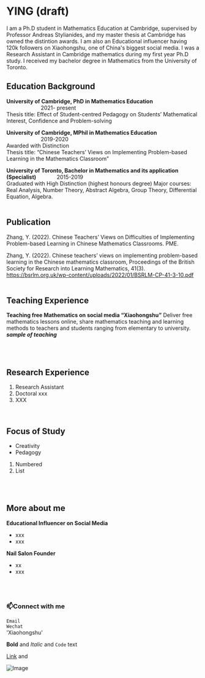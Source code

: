 # YING (draft)
I am a Ph.D student in Mathematics Education at Cambridge, supervised by Professor Andreas Stylianides, and my master thesis at Cambridge has owned the distintion awards. I am also an Educational influencer having 120k followers on Xiaohongshu, one of China's biggest social media. I was a Research Assistant in Cambridge mathematics during my first year Ph.D study. I received my bachelor degree in Mathematics from the University of Toronto.
<br/>

## Education Background
**University of Cambridge, PhD in Mathematics Education**  &emsp; &emsp; &emsp; &emsp;&emsp; &emsp; &emsp; &emsp; &emsp; &emsp; &emsp; 2021- present       
Thesis title: Effect of Student-centred Pedagogy on Students’ Mathematical Interest, Confidence and Problem-solving

**University of Cambridge, MPhil in Mathematics Education**   &emsp; &emsp;&emsp; &emsp; &emsp; &emsp; &emsp; &emsp; &emsp; &emsp; &emsp; 2019-2020        
Awarded with Distinction          
Thesis title: “Chinese Teachers’ Views on Implementing Problem-based Learning in the Mathematics Classroom”

**University of Toronto, Bachelor in Mathematics and its application (Specialist)**	 &emsp; &emsp;&emsp; 2015-2019               
Graduated with High Distinction (highest honours degree)
Major courses: Real Analysis, Number Theory, Abstract Algebra, Group Theory, Differential Equation, Algebra.
<br/>
<br/>
 
## Publication
Zhang, Y. (2022). Chinese Teachers’ Views on Difficulties of Implementing Problem-based Learning in Chinese Mathematics Classrooms. PME. 

Zhang, Y. (2022). Chinese teachers’ views on implementing problem-based learning in the Chinese mathematics classroom, Proceedings of the British Society for Research into Learning Mathematics, 41(3). https://bsrlm.org.uk/wp-content/uploads/2022/01/BSRLM-CP-41-3-10.pdf
<br/>
<br/>

## Teaching Experience
**Teaching free Mathematics on social media “Xiaohongshu”**
Deliver free mathematics lessons online, share mathematics teaching and learning methods to teachers and students
ranging from elementary to university.
<br/>
***sample of teaching***

<br/>
<br/>

## Research Experience
1. Research Assistant 
2. Doctoral xxx
3. XXX
<br/>

## Focus of Study
- Creativity
- Pedagogy

1. Numbered
2. List
<br/>
<br/>

## More about me
**Educational Influencer on Social Media** 
- xxx
- xxx

**Nail Salon Founder** 
- xx
- xxx

<br/>
<br/>

### 📫Connect with me
`Email`
<br/>
`Wechat`
<br/>
'Xiaohongshu'
<br/>

**Bold** and _Italic_ and `Code` text

[Link](url) and

![Image](src)
```


